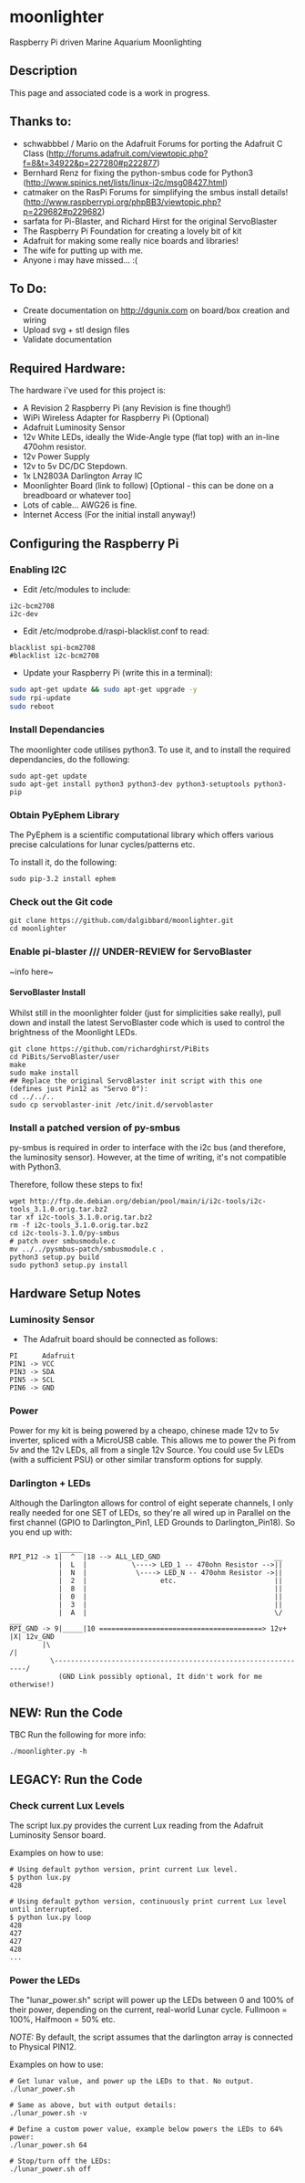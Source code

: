 # moonlighter

Raspberry Pi driven Marine Aquarium Moonlighting

## Description
This page and associated code is a work in progress.

## Thanks to:
* schwabbbel / Mario on the Adafruit Forums for porting the Adafruit C Class (http://forums.adafruit.com/viewtopic.php?f=8&t=34922&p=227280#p222877)
* Bernhard Renz for fixing the python-smbus code for Python3 (http://www.spinics.net/lists/linux-i2c/msg08427.html)
* catmaker on the RasPi Forums for simplifying the smbus install details! (http://www.raspberrypi.org/phpBB3/viewtopic.php?p=229682#p229682)
* sarfata for Pi-Blaster, and Richard Hirst for the original ServoBlaster
* The Raspberry Pi Foundation for creating a lovely bit of kit
* Adafruit for making some really nice boards and libraries!
* The wife for putting up with me.
* Anyone i may have missed... :(

## To Do:
* Create documentation on http://dgunix.com on board/box creation and wiring
* Upload svg + stl design files
* Validate documentation

## Required Hardware:
The hardware i've used for this project is:
* A Revision 2 Raspberry Pi (any Revision is fine though!)
* WiPi Wireless Adapter for Raspberry Pi (Optional)
* Adafruit Luminosity Sensor
* 12v White LEDs, ideally the Wide-Angle type (flat top) with an in-line 470ohm resistor.
* 12v Power Supply
* 12v to 5v DC/DC Stepdown.
* 1x LN2803A Darlington Array IC
* Moonlighter Board (link to follow) [Optional - this can be done on a breadboard or whatever too]
* Lots of cable... AWG26 is fine.
* Internet Access (For the initial install anyway!)

## Configuring the Raspberry Pi
### Enabling I2C
* Edit /etc/modules to include:
```
i2c-bcm2708
i2c-dev
```
* Edit /etc/modprobe.d/raspi-blacklist.conf to read:
```
blacklist spi-bcm2708
#blacklist i2c-bcm2708
```

* Update your Raspberry Pi (write this in a terminal):
```bash
sudo apt-get update && sudo apt-get upgrade -y
sudo rpi-update
sudo reboot
```

### Install Dependancies
The moonlighter code utilises python3. To use it, and to install the required dependancies, do the following:
```
sudo apt-get update
sudo apt-get install python3 python3-dev python3-setuptools python3-pip
```

### Obtain PyEphem Library
The PyEphem is a scientific computational library which offers various
precise calculations for lunar cycles/patterns etc.

To install it, do the following:
```
sudo pip-3.2 install ephem
```

### Check out the Git code
```
git clone https://github.com/dalgibbard/moonlighter.git
cd moonlighter
```

### Enable pi-blaster /// UNDER-REVIEW for ServoBlaster
~info here~
#### ServoBlaster Install
Whilst still in the moonlighter folder (just for simplicities sake really), pull down and install the latest
ServoBlaster code which is used to control the brightness of the Moonlight LEDs.

```
git clone https://github.com/richardghirst/PiBits
cd PiBits/ServoBlaster/user
make
sudo make install
## Replace the original ServoBlaster init script with this one (defines just Pin12 as "Servo 0"):
cd ../../..
sudo cp servoblaster-init /etc/init.d/servoblaster
```


### Install a patched version of py-smbus
py-smbus is required in order to interface with the i2c bus
(and therefore, the luminosity sensor). However, at the time
of writing, it's not compatible with Python3.

Therefore, follow these steps to fix!
```
wget http://ftp.de.debian.org/debian/pool/main/i/i2c-tools/i2c-tools_3.1.0.orig.tar.bz2
tar xf i2c-tools_3.1.0.orig.tar.bz2
rm -f i2c-tools_3.1.0.orig.tar.bz2
cd i2c-tools-3.1.0/py-smbus
# patch over smbusmodule.c
mv ../../pysmbus-patch/smbusmodule.c .
python3 setup.py build
sudo python3 setup.py install
```

## Hardware Setup Notes
### Luminosity Sensor
* The Adafruit board should be connected as follows:

```
PI      Adafruit
PIN1 -> VCC
PIN3 -> SDA
PIN5 -> SCL
PIN6 -> GND
```

### Power
Power for my kit is being powered by a cheapo, chinese made 12v to 5v inverter,
spliced with a MicroUSB cable.
This allows me to power the Pi from 5v and the 12v LEDs, all from a single
12v Source. You could use 5v LEDs (with a sufficient PSU) or other similar
transform options for supply.

### Darlington + LEDs
Although the Darlington allows for control of eight seperate channels, I only really needed for one SET of LEDs, so they're all wired up in Parallel on the first channel (GPIO to Darlington_Pin1, LED Grounds to Darlington_Pin18). So you end up with:
```
            ______
RPI_P12 -> 1|  ^  |18 --> ALL_LED_GND                            __
            |  L  |           \----> LED_1 -- 470ohn Resistor -->||
            |  N  |            \----> LED_N -- 470ohm Resistor ->||
            |  2  |                  etc.                        ||
            |  8  |                                              ||
            |  0  |                                              ||
            |  3  |                                              ||
            |  A  |                                              \/  ___
RPI_GND -> 9|_____|10 ========================================> 12v+ |X| 12v_GND
        |\                                                                 /|
          \---------------------------------------------------------------/
            (GND Link possibly optional, It didn't work for me otherwise!)
```

## NEW: Run the Code
TBC
Run the following for more info:
```
./moonlighter.py -h
```

## LEGACY: Run the Code
### Check current Lux Levels
The script lux.py provides the current Lux reading from the Adafruit Luminosity Sensor board.

Examples on how to use:
```
# Using default python version, print current Lux level.
$ python lux.py
428

# Using default python version, continuously print current Lux level until interrupted.
$ python lux.py loop
428
427
427
428
...
```

### Power the LEDs
The "lunar_power.sh" script will power up the LEDs between 0 and 100% of their power, depending on the current, real-world Lunar cycle. Fullmoon = 100%, Halfmoon = 50% etc.

*NOTE:* By default, the script assumes that the darlington array is connected to Physical PIN12.

Examples on how to use:
```
# Get lunar value, and power up the LEDs to that. No output.
./lunar_power.sh

# Same as above, but with output details:
./lunar_power.sh -v

# Define a custom power value, example below powers the LEDs to 64% power:
./lunar_power.sh 64

# Stop/turn off the LEDs:
./lunar_power.sh off
```
